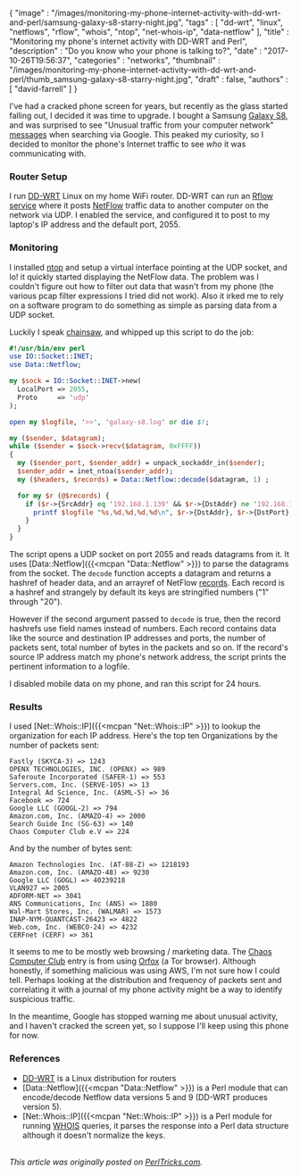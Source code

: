 {
   "image" : "/images/monitoring-my-phone-internet-activity-with-dd-wrt-and-perl/samsung-galaxy-s8-starry-night.jpg",
   "tags" : [
      "dd-wrt",
      "linux",
      "netflows",
      "rflow",
      "whois",
      "ntop",
      "net-whois-ip",
      "data-netflow"
   ],
   "title" : "Monitoring my phone's internet activity with DD-WRT and Perl",
   "description" : "Do you know who your phone is talking to?",
   "date" : "2017-10-26T19:56:37",
   "categories" : "networks",
   "thumbnail" : "/images/monitoring-my-phone-internet-activity-with-dd-wrt-and-perl/thumb_samsung-galaxy-s8-starry-night.jpg",
   "draft" : false,
   "authors" : [
      "david-farrell"
   ]
}

I've had a cracked phone screen for years, but recently as the glass started falling out, I decided it was time to upgrade. I bought a Samsung [Galaxy S8](https://www.samsung.com/us/explore/galaxy-s8/), and was surprised to see "Unusual traffic from your computer network" [messages](https://support.google.com/websearch/answer/86640?hl=en) when searching via Google. This peaked my curiosity, so I decided to monitor the phone's Internet traffic to see *who* it was communicating with.

### Router Setup

I run [DD-WRT](http://www.dd-wrt.com/site/index) Linux on my home WiFi router. DD-WRT can run an [Rflow service](https://www.dd-wrt.com/wiki/index.php/Network_traffic_analysis_with_netflow_and_ntop) where it posts [NetFlow](https://en.wikipedia.org/wiki/NetFlow) traffic data to another computer on the network via UDP. I enabled the service, and configured it to post to my laptop's IP address and the default port, 2055.

### Monitoring

I installed [ntop](https://www.ntop.org/) and setup a virtual interface pointing at the UDP socket, and lo! it quickly started displaying the NetFlow data. The problem was I couldn't figure out how to filter out data that wasn't from my phone (the various pcap filter expressions I tried did not work). Also it irked me to rely on a software program to do something as simple as parsing data from a UDP socket.

Luckily I speak [chainsaw](https://en.wikipedia.org/wiki/Perl), and whipped up this script to do the job:

```perl
#!/usr/bin/env perl
use IO::Socket::INET;
use Data::Netflow;

my $sock = IO::Socket::INET->new(
  LocalPort => 2055,
  Proto     => 'udp'
);

open my $logfile, '>>', 'galaxy-s8.log' or die $!;

my ($sender, $datagram);
while ($sender = $sock->recv($datagram, 0xFFFF))
{
  my ($sender_port, $sender_addr) = unpack_sockaddr_in($sender);
  $sender_addr = inet_ntoa($sender_addr);
  my ($headers, $records) = Data::Netflow::decode($datagram, 1) ;

  for my $r (@$records) {
    if ($r->{SrcAddr} eq '192.168.1.139' && $r->{DstAddr} ne '192.168.1.1') {
      printf $logfile "%s,%d,%d,%d,%d\n", $r->{DstAddr}, $r->{DstPort}, $r->{Packets}, $r->{Octets}, time;
    }
  }
}
```

The script opens a UDP socket on port 2055 and reads datagrams from it. It uses [Data::Netflow]({{<mcpan "Data::Netflow" >}}) to parse the datagrams from the socket. The `decode` function accepts a datagram and returns a hashref of header data, and an arrayref of NetFlow [records](https://en.wikipedia.org/wiki/NetFlow#NetFlow_Record). Each record is a hashref and strangely by default its keys are stringified numbers ("1" through "20").

However if the second argument passed to `decode` is true, then the record hashrefs use field names instead of numbers. Each record contains data like the source and destination IP addresses and ports, the number of packets sent, total number of bytes in the packets and so on. If the record's source IP address match my phone's network address, the script prints the pertinent information to a logfile.

I disabled mobile data on my phone, and ran this script for 24 hours.

### Results

I used [Net::Whois::IP]({{<mcpan "Net::Whois::IP" >}}) to lookup the organization for each IP address. Here's the top ten Organizations by the number of packets sent:

    Fastly (SKYCA-3) => 1243
    OPENX TECHNOLOGIES, INC. (OPENX) => 989
    Saferoute Incorporated (SAFER-1) => 553
    Servers.com, Inc. (SERVE-105) => 13
    Integral Ad Science, Inc. (ASML-5) => 36
    Facebook => 724
    Google LLC (GOOGL-2) => 794
    Amazon.com, Inc. (AMAZO-4) => 2000
    Search Guide Inc (SG-63) => 140
    Chaos Computer Club e.V => 224

And by the number of bytes sent:

    Amazon Technologies Inc. (AT-88-Z) => 1218193
    Amazon.com, Inc. (AMAZO-48) => 9230
    Google LLC (GOGL) => 40239218
    VLAN927 => 2005
    ADFORM-NET => 3041
    ANS Communications, Inc (ANS) => 1880
    Wal-Mart Stores, Inc. (WALMAR) => 1573
    INAP-NYM-QUANTCAST-26423 => 4822
    Web.com, Inc. (WEBCO-24) => 4232
    CERFnet (CERF) => 361

It seems to me to be mostly web browsing / marketing data. The [Chaos Computer Club](https://www.ccc.de/en/club) entry is from using [Orfox](https://guardianproject.info/apps/orfox/) (a Tor browser). Although honestly, if something malicious was using AWS, I'm not sure how I could tell. Perhaps looking at the distribution and frequency of packets sent and correlating it with a journal of my phone activity might be a way to identify suspicious traffic.

In the meantime, Google has stopped warning me about unusual activity, and I haven't cracked the screen yet, so I suppose I'll keep using this phone for now.

### References

* [DD-WRT](http://www.dd-wrt.com/site/index) is a Linux distribution for routers
* [Data::Netflow]({{<mcpan "Data::Netflow" >}}) is a Perl module that can encode/decode Netflow data versions 5 and 9 (DD-WRT produces version 5).
* [Net::Whois::IP]({{<mcpan "Net::Whois::IP" >}}) is a Perl module for running [WHOIS](https://en.wikipedia.org/wiki/WHOIS) queries, it parses the response into a Perl data structure although it doesn't normalize the keys.

\
*This article was originally posted on [PerlTricks.com](http://perltricks.com).*
